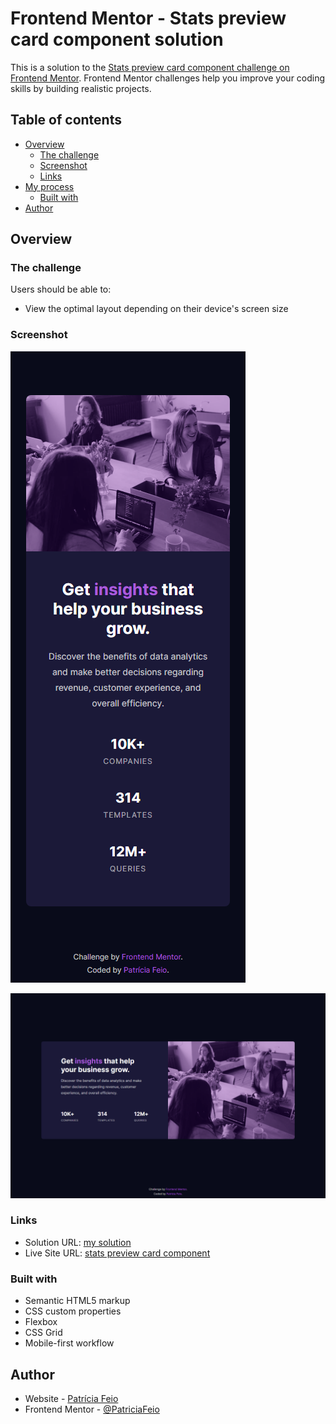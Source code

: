 # Frontend Mentor - Stats preview card component solution

This is a solution to the [Stats preview card component challenge on Frontend Mentor](https://www.frontendmentor.io/challenges/stats-preview-card-component-8JqbgoU62). Frontend Mentor challenges help you improve your coding skills by building realistic projects. 

## Table of contents

- [Overview](#overview)
  - [The challenge](#the-challenge)
  - [Screenshot](#screenshot)
  - [Links](#links)
- [My process](#my-process)
  - [Built with](#built-with)
- [Author](#author)

## Overview

### The challenge

Users should be able to:

- View the optimal layout depending on their device's screen size

### Screenshot

![](design/mobile-375-screenshot.png)

![](design/desktop-1440-screenshot.png)


### Links

- Solution URL: [my solution](https://www.frontendmentor.io/solutions/stats-preview-card-component-SWtYTbRR6)
- Live Site URL: [stats preview card component](https://statspreview-card-component.vercel.app/)

### Built with

- Semantic HTML5 markup
- CSS custom properties
- Flexbox
- CSS Grid
- Mobile-first workflow

## Author

- Website - [Patrícia Feio](https://patriciafeio.github.io/)
- Frontend Mentor - [@PatriciaFeio](https://www.frontendmentor.io/profile/PatriciaFeio)
